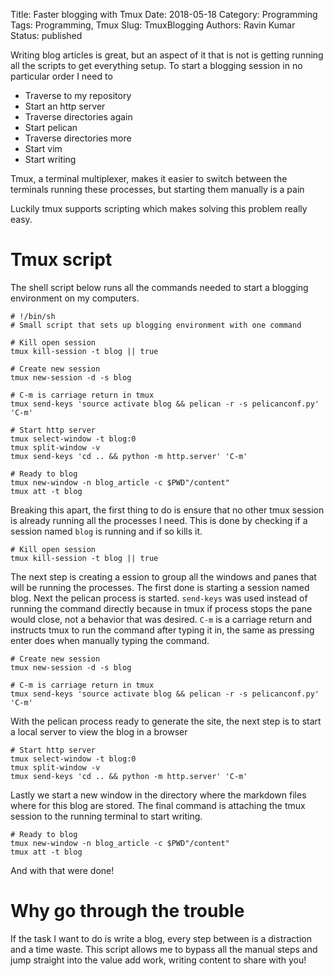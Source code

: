 Title: Faster blogging with Tmux
Date: 2018-05-18
Category: Programming 
Tags: Programming, Tmux
Slug: TmuxBlogging
Authors: Ravin Kumar
Status: published


Writing blog articles is great, but an aspect of it that is not is getting
running all the scripts to get everything setup. To start a blogging
session in no particular order I need to  

* Traverse to my repository  
* Start an http server  
* Traverse directories again  
* Start pelican  
* Traverse directories more  
* Start vim  
* Start writing

Tmux, a terminal multiplexer, makes it easier to switch between the terminals
running these processes, but starting them manually is a pain

Luckily tmux supports scripting which makes solving this problem really easy.

# Tmux script
The shell script below runs all the commands needed to start a blogging
environment on my computers.

```shell
# !/bin/sh
# Small script that sets up blogging environment with one command

# Kill open session
tmux kill-session -t blog || true

# Create new session
tmux new-session -d -s blog 

# C-m is carriage return in tmux
tmux send-keys 'source activate blog && pelican -r -s pelicanconf.py' 'C-m' 

# Start http server
tmux select-window -t blog:0
tmux split-window -v 
tmux send-keys 'cd .. && python -m http.server' 'C-m'

# Ready to blog
tmux new-window -n blog_article -c $PWD"/content"
tmux att -t blog
```

Breaking this apart, the first thing to do is ensure that no other tmux session
is already running all the processes I need. This is done by checking
if a session named `blog` is running and if so kills it. 

```shell
# Kill open session
tmux kill-session -t blog || true
```

The next step is creating a ession to group all the windows and panes
that will be running the processes. The first done is starting a session
named blog. Next the pelican process is started. `send-keys` was used
instead of running the command directly because in tmux if process stops
the pane would close, not a behavior that was desired. `C-m` is a carriage
return and instructs tmux to run the command after typing it in, the same
as pressing enter does when manually typing the command.

```shell
# Create new session
tmux new-session -d -s blog 

# C-m is carriage return in tmux
tmux send-keys 'source activate blog && pelican -r -s pelicanconf.py' 'C-m' 
```

With the pelican process ready to generate the site, the next step is to
start a local server to view the blog in a browser

```shell
# Start http server
tmux select-window -t blog:0
tmux split-window -v 
tmux send-keys 'cd .. && python -m http.server' 'C-m'
```

Lastly we start a new window in the directory where the markdown files 
where for this blog are stored. The final command is attaching the tmux
session to the running terminal to start writing.

```shell
# Ready to blog
tmux new-window -n blog_article -c $PWD"/content"
tmux att -t blog
```

And with that were done!

# Why go through the trouble
If the task I want to do is write a blog, every step between is a distraction
and a time waste. This script allows me to bypass all the manual steps
and jump straight into the value add work, writing content to share with you! 
